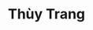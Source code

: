 ---
layout: album_gallery
resource: instagram
title: "Thùy Trang"
description: "Instagram albums of Thùy Trang</br>. Username: _imnotteee"
active: gallery
images:
- image_path: /imnotteee/0/20230708_204014_358028766_3120790688230309_5439893089545034046_n.jpg
  gallery-folder: /gallery/imnotteee/0/
  gallery-name: 0
  gallery-date: May 2025
- image_path: /imnotteee/1/20240328_211437_434684655_794108389270585_1980993552750172362_n.jpg
  gallery-folder: /gallery/imnotteee/1/
  gallery-name: 1
  gallery-date: May 2025
- image_path: /imnotteee/3/20241203_223433_469123904_2071609703294928_4825062102077178134_n.jpg
  gallery-folder: /gallery/imnotteee/3/
  gallery-name: 3
  gallery-date: May 2025
---